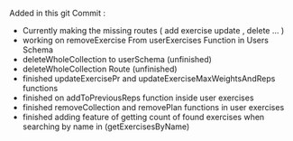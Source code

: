 Added in this git Commit :
- Currently making the missing routes ( add exercise update , delete ... )
- working on removeExercise From userExercises Function in Users Schema
- deleteWholeCollection to userSchema (unfinished)
- deleteWholeCollection Route (unfinished)
- finished updateExercisePr and updateExerciseMaxWeightsAndReps functions
- finished on addToPreviousReps function inside user exercises
- finished removeCollection and removePlan functions in user exercises 
- finished adding feature of getting count of found exercises when searching by name in (getExercisesByName)